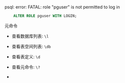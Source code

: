 
psql: error: FATAL:  role "pguser" is not permitted to log in
```sql
    ALTER ROLE pguser WITH LOGIN;
```

元命令
* 查看数据库列表: `\l`
* 查看表空间列表: `\db`
* 查看表定义: `\d`

* 查看元命令: `\?`
* 
